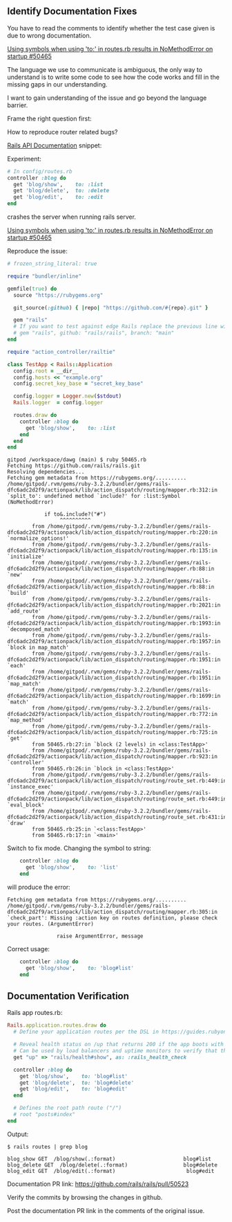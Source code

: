 ## Identify Documentation Fixes

You have to read the comments to identify whether the test case given is due to wrong documentation.

[Using symbols when using 'to:' in routes.rb results in NoMethodError on startup #50465](https://github.com/rails/rails/issues/50465)

The language we use to communicate is ambiguous, the only way to understand is to write some code to see how the code works and fill in the missing gaps in our understanding.

I want to gain understanding of the issue and go beyond the language barrier.

Frame the right question first:

How to reproduce router related bugs?

[Rails API Documentation](https://api.rubyonrails.org/classes/ActionDispatch/Routing.html) snippet:

Experiment:

```ruby
# In config/routes.rb
controller :blog do
  get 'blog/show',    to: :list
  get 'blog/delete',  to: :delete
  get 'blog/edit',    to: :edit
end
```

crashes the server when running rails server.


[Using symbols when using 'to:' in routes.rb results in NoMethodError on startup #50465](https://github.com/rails/rails/issues/50465)

Reproduce the issue:

```ruby
# frozen_string_literal: true

require "bundler/inline"

gemfile(true) do
  source "https://rubygems.org"

  git_source(:github) { |repo| "https://github.com/#{repo}.git" }

  gem "rails"
  # If you want to test against edge Rails replace the previous line with this:
  # gem "rails", github: "rails/rails", branch: "main"
end

require "action_controller/railtie"

class TestApp < Rails::Application
  config.root = __dir__
  config.hosts << "example.org"
  config.secret_key_base = "secret_key_base"

  config.logger = Logger.new($stdout)
  Rails.logger  = config.logger

  routes.draw do
    controller :blog do
      get 'blog/show',    to: :list
    end    
  end
end
```

```
gitpod /workspace/dawg (main) $ ruby 50465.rb
Fetching https://github.com/rails/rails.git
Resolving dependencies...
Fetching gem metadata from https://rubygems.org/..........
/home/gitpod/.rvm/gems/ruby-3.2.2/bundler/gems/rails-dfc6adc2d2f9/actionpack/lib/action_dispatch/routing/mapper.rb:312:in `split_to': undefined method `include?' for :list:Symbol (NoMethodError)

            if to&.include?("#")
                 ^^^^^^^^^^
        from /home/gitpod/.rvm/gems/ruby-3.2.2/bundler/gems/rails-dfc6adc2d2f9/actionpack/lib/action_dispatch/routing/mapper.rb:220:in `normalize_options!'
        from /home/gitpod/.rvm/gems/ruby-3.2.2/bundler/gems/rails-dfc6adc2d2f9/actionpack/lib/action_dispatch/routing/mapper.rb:135:in `initialize'
        from /home/gitpod/.rvm/gems/ruby-3.2.2/bundler/gems/rails-dfc6adc2d2f9/actionpack/lib/action_dispatch/routing/mapper.rb:88:in `new'
        from /home/gitpod/.rvm/gems/ruby-3.2.2/bundler/gems/rails-dfc6adc2d2f9/actionpack/lib/action_dispatch/routing/mapper.rb:88:in `build'
        from /home/gitpod/.rvm/gems/ruby-3.2.2/bundler/gems/rails-dfc6adc2d2f9/actionpack/lib/action_dispatch/routing/mapper.rb:2021:in `add_route'
        from /home/gitpod/.rvm/gems/ruby-3.2.2/bundler/gems/rails-dfc6adc2d2f9/actionpack/lib/action_dispatch/routing/mapper.rb:1993:in `decomposed_match'
        from /home/gitpod/.rvm/gems/ruby-3.2.2/bundler/gems/rails-dfc6adc2d2f9/actionpack/lib/action_dispatch/routing/mapper.rb:1957:in `block in map_match'
        from /home/gitpod/.rvm/gems/ruby-3.2.2/bundler/gems/rails-dfc6adc2d2f9/actionpack/lib/action_dispatch/routing/mapper.rb:1951:in `each'
        from /home/gitpod/.rvm/gems/ruby-3.2.2/bundler/gems/rails-dfc6adc2d2f9/actionpack/lib/action_dispatch/routing/mapper.rb:1951:in `map_match'
        from /home/gitpod/.rvm/gems/ruby-3.2.2/bundler/gems/rails-dfc6adc2d2f9/actionpack/lib/action_dispatch/routing/mapper.rb:1699:in `match'
        from /home/gitpod/.rvm/gems/ruby-3.2.2/bundler/gems/rails-dfc6adc2d2f9/actionpack/lib/action_dispatch/routing/mapper.rb:772:in `map_method'
        from /home/gitpod/.rvm/gems/ruby-3.2.2/bundler/gems/rails-dfc6adc2d2f9/actionpack/lib/action_dispatch/routing/mapper.rb:725:in `get'
        from 50465.rb:27:in `block (2 levels) in <class:TestApp>'
        from /home/gitpod/.rvm/gems/ruby-3.2.2/bundler/gems/rails-dfc6adc2d2f9/actionpack/lib/action_dispatch/routing/mapper.rb:923:in `controller'
        from 50465.rb:26:in `block in <class:TestApp>'
        from /home/gitpod/.rvm/gems/ruby-3.2.2/bundler/gems/rails-dfc6adc2d2f9/actionpack/lib/action_dispatch/routing/route_set.rb:449:in `instance_exec'
        from /home/gitpod/.rvm/gems/ruby-3.2.2/bundler/gems/rails-dfc6adc2d2f9/actionpack/lib/action_dispatch/routing/route_set.rb:449:in `eval_block'
        from /home/gitpod/.rvm/gems/ruby-3.2.2/bundler/gems/rails-dfc6adc2d2f9/actionpack/lib/action_dispatch/routing/route_set.rb:431:in `draw'
        from 50465.rb:25:in `<class:TestApp>'
        from 50465.rb:17:in `<main>'
```

Switch to fix mode. Changing the symbol to string:

```ruby
    controller :blog do
      get 'blog/show',    to: 'list'
    end   
```

will produce the error:

```
Fetching gem metadata from https://rubygems.org/..........
/home/gitpod/.rvm/gems/ruby-3.2.2/bundler/gems/rails-dfc6adc2d2f9/actionpack/lib/action_dispatch/routing/mapper.rb:305:in `check_part': Missing :action key on routes definition, please check your routes. (ArgumentError)

                raise ArgumentError, message
```
Correct usage:

```ruby
	controller :blog do
	  get 'blog/show',    to: 'blog#list'
	end    
```

## Documentation Verification

Rails app routes.rb:

```ruby
Rails.application.routes.draw do
  # Define your application routes per the DSL in https://guides.rubyonrails.org/routing.html

  # Reveal health status on /up that returns 200 if the app boots with no exceptions, otherwise 500.
  # Can be used by load balancers and uptime monitors to verify that the app is live.
  get "up" => "rails/health#show", as: :rails_health_check

  controller :blog do
    get 'blog/show',    to: 'blog#list'
    get 'blog/delete',  to: 'blog#delete'
    get 'blog/edit',    to: 'blog#edit'
  end      

  # Defines the root path route ("/")
  # root "posts#index"
end
```

Output:

```
$ rails routes | grep blog

blog_show GET  /blog/show(.:format)                      blog#list
blog_delete GET  /blog/delete(.:format)                  blog#delete
blog_edit GET  /blog/edit(.:format)                       blog#edit
```

Documentation PR link: https://github.com/rails/rails/pull/50523

Verify the commits by browsing the changes in github.

Post the documentation PR link in the comments of the original issue.
